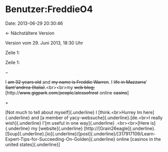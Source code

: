 Benutzer:FreddieO4
==================

Date: 2013-06-29 20:30:46

← Nächstältere Version

Version vom 29. Juni 2013, 18:30 Uhr

Zeile 1:

Zeile 1:

−

<div>

I ~~am 32 years old~~ and ~~my name is Freddie Warren~~. I ~~life in
Mazzarra~~\' ~~Sant\'andrea (Italia)~~.\<br\>\<br\>my ~~web blog;~~
\[http://~~www~~.~~gigpark~~.~~com~~/~~people~~/~~alessofrost~~ online
~~casino~~\]

</div>

\+

<div>

[Not much to tell about myself]{.underline} I [think.\<br\>Hurrey Im
here]{.underline} and [a member of
yacy-websuche]{.underline}.[de.\<br\>I really wish]{.underline} I\'[m
useful in one way]{.underline} .\<br\>\<br\>[Here is]{.underline} my
[website]{.underline}
\[http://[Grain26eagle]{.underline}.[Soup]{.underline}.[io]{.underline}/[post]{.underline}/[317917109/Learn-Expert-Tips-for-Succeeding-On-Golden]{.underline}
online [casinos in the united states]{.underline}\]

</div>
